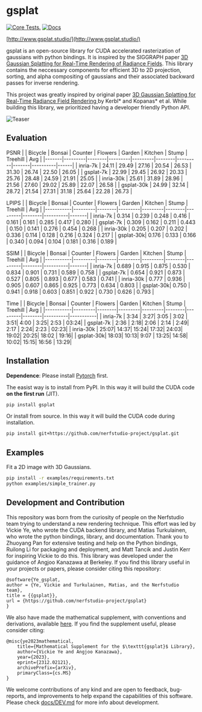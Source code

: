 # gsplat

[![Core Tests.](https://github.com/nerfstudio-project/gsplat/actions/workflows/core_tests.yml/badge.svg?branch=main)](https://github.com/nerfstudio-project/gsplat/actions/workflows/core_tests.yml)
[![Docs](https://github.com/nerfstudio-project/gsplat/actions/workflows/doc.yml/badge.svg?branch=main)](https://github.com/nerfstudio-project/gsplat/actions/workflows/doc.yml)

[http://www.gsplat.studio/](http://www.gsplat.studio/)

gsplat is an open-source library for CUDA accelerated rasterization of gaussians with python bindings. It is inspired by the SIGGRAPH paper [3D Gaussian Splatting for Real-Time Rendering of Radiance Fields](https://repo-sam.inria.fr/fungraph/3d-gaussian-splatting/). This library contains the neccessary components for efficient 3D to 2D projection, sorting, and alpha compositing of gaussians and their associated backward passes for inverse rendering.

This project was greatly inspired by original paper [3D Gaussian Splatting
for Real-Time Radiance Field Rendering
](https://repo-sam.inria.fr/fungraph/3d-gaussian-splatting/) by Kerbl* and Kopanas* et al. While building this library, we prioritized having a developer friendly Python API. 

![Teaser](/docs/source/imgs/training.gif?raw=true)

## Evaluation
PSNR
|       | Bicycle | Bonsai | Counter | Flowers | Garden | Kitchen | Stump | Treehill | Avg  |
|-------|---------|--------|---------|---------|--------|---------|-------|----------|------|
| inria-7k   | 24.11   | 29.49  | 27.16   | 20.54   | 26.53  | 31.30   | 26.74 | 22.50    | 26.05 |
| gsplat-7k  | 22.99   | 29.45  | 26.92   | 20.33   | 25.76  | 28.48   | 24.59 | 21.91    | 25.05 |
| inria-30k  | 25.61   | 31.89  | 28.96   | 21.56   | 27.60  | 29.02   | 25.89 | 22.07    | 26.58 |
| gsplat-30k | 24.99   | 32.14  | 28.72   | 21.54   | 27.31  | 31.18   | 25.64 | 22.28    | 26.73 |

LPIPS
|           | Bicycle | Bonsai | Counter | Flowers | Garden | Kitchen | Stump  | Treehill | Avg   |
|-----------|---------|--------|---------|---------|--------|---------|--------|----------|-------|
| inria-7k  | 0.314   | 0.239  | 0.248   | 0.416   | 0.161  | 0.161   | 0.285  | 0.417    | 0.280 |
| gsplat-7k | 0.309   | 0.162  | 0.211   | 0.443   | 0.150  | 0.141   | 0.276  | 0.454    | 0.268 |
| inria-30k | 0.205   | 0.207  | 0.202   | 0.336   | 0.114  | 0.128   | 0.216  | 0.324    | 0.217 |
| gsplat-30k| 0.176   | 0.133  | 0.166   | 0.340   | 0.094  | 0.104   | 0.181  | 0.316    | 0.189 |

SSIM
|           | Bicycle | Bonsai | Counter | Flowers | Garden | Kitchen | Stump  | Treehill | Avg   |
|-----------|---------|--------|---------|---------|--------|---------|--------|----------|-------|
| inria-7k  | 0.689   | 0.915  | 0.875   | 0.530   | 0.834  | 0.901   | 0.731  | 0.589    | 0.758 |
| gsplat-7k | 0.654   | 0.921  | 0.873   | 0.527   | 0.805  | 0.893   | 0.677  | 0.583    | 0.741 |
| inria-30k | 0.777   | 0.936  | 0.905   | 0.607   | 0.865  | 0.925   | 0.773  | 0.634    | 0.803 |
| gsplat-30k| 0.750   | 0.941  | 0.918   | 0.603   | 0.851  | 0.922   | 0.730  | 0.626    | 0.793 |

Time
|           | Bicycle | Bonsai | Counter | Flowers | Garden | Kitchen | Stump  | Treehill | Avg       |
|-----------|---------|--------|---------|---------|--------|---------|--------|----------|-----------|
| inria-7k  | 3:34 | 3:27| 3:05 | 3:02 | 3:51| 4:00 | 3:25| 2:53  | 03:24|
| gsplat-7k | 2:36 | 2:18| 2:06 | 2:14 | 2:49| 2:17 | 2:24| 2:23  | 02:23|
| inria-30k | 25:07| 14:37| 15:24| 17:32| 24:03| 19:02| 20:25| 18:02 | 19:16|
| gsplat-30k| 18:03| 10:13| 9:07 | 13:25| 14:58| 10:02| 15:15| 16:56 | 13:29|


## Installation

**Dependence**: Please install [Pytorch](https://pytorch.org/get-started/locally/) first.

The easist way is to install from PyPI. In this way it will build the CUDA code **on the first run** (JIT).

```bash
pip install gsplat
```

Or install from source. In this way it will build the CUDA code during installation.

```bash
pip install git+https://github.com/nerfstudio-project/gsplat.git
```

## Examples

Fit a 2D image with 3D Gaussians.

```bash
pip install -r examples/requirements.txt
python examples/simple_trainer.py
```

## Development and Contribution

This repository was born from the curiosity of people on the Nerfstudio team trying to understand a new rendering technique. This effort was led by Vickie Ye, who wrote the CUDA backend library, and Matias Turkulainen, who wrote the python bindings, library, and documentation. Thank you to Zhuoyang Pan for extensive testing and help on the Python bindings, Ruilong Li for packaging and deployment, and Matt Tancik and Justin Kerr for inspiring Vickie to do this. This library was developed under the guidance of Angjoo Kanazawa at Berkeley. If you find this library useful in your projects or papers, please consider citing this repository:
```
@software{Ye_gsplat,
author = {Ye, Vickie and Turkulainen, Matias, and the Nerfstudio team},
title = {{gsplat}},
url = {https://github.com/nerfstudio-project/gsplat}
}
```

We also have made the mathematical supplement, with conventions and derivations, available [here](https://arxiv.org/abs/2312.02121). If you find the supplement useful, please consider citing:
```
@misc{ye2023mathematical,
    title={Mathematical Supplement for the $\texttt{gsplat}$ Library}, 
    author={Vickie Ye and Angjoo Kanazawa},
    year={2023},
    eprint={2312.02121},
    archivePrefix={arXiv},
    primaryClass={cs.MS}
}
```

We welcome contributions of any kind and are open to feedback, bug-reports, and improvements to help expand the capabilities of this software. Please check [docs/DEV.md](docs/DEV.md) for more info about development.

